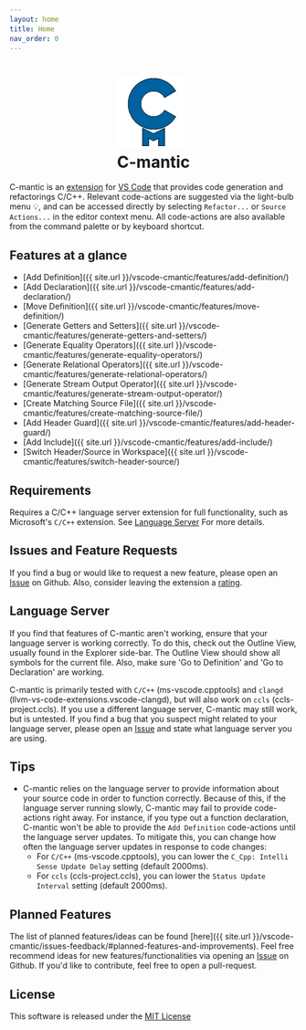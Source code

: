 ```yaml
---
layout: home
title: Home
nav_order: 0
---
```


<h1 align="center">
  <img src="./assets/images/cmantic-small.png" width="128">
  <br>
  <b>C-mantic</b>
</h1>

C-mantic is an [extension](https://marketplace.visualstudio.com/items?itemName=tdennis4496.cmantic) for [VS Code](https://code.visualstudio.com/) that provides code generation and refactorings C/C++. Relevant code-actions are suggested via the light-bulb menu 💡, and can be accessed directly by selecting `Refactor...` or `Source Actions...` in the editor context menu. All code-actions are also available from the command palette or by keyboard shortcut.

## **Features at a glance**

- [Add Definition]({{ site.url }}/vscode-cmantic/features/add-definition/)
- [Add Declaration]({{ site.url }}/vscode-cmantic/features/add-declaration/)
- [Move Definition]({{ site.url }}/vscode-cmantic/features/move-definition/)
- [Generate Getters and Setters]({{ site.url }}/vscode-cmantic/features/generate-getters-and-setters/)
- [Generate Equality Operators]({{ site.url }}/vscode-cmantic/features/generate-equality-operators/)
- [Generate Relational Operators]({{ site.url }}/vscode-cmantic/features/generate-relational-operators/)
- [Generate Stream Output Operator]({{ site.url }}/vscode-cmantic/features/generate-stream-output-operator/)
- [Create Matching Source File]({{ site.url }}/vscode-cmantic/features/create-matching-source-file/)
- [Add Header Guard]({{ site.url }}/vscode-cmantic/features/add-header-guard/)
- [Add Include]({{ site.url }}/vscode-cmantic/features/add-include/)
- [Switch Header/Source in Workspace]({{ site.url }}/vscode-cmantic/features/switch-header-source/)

## **Requirements**

Requires a C/C++ language server extension for full functionality, such as Microsoft's `C/C++` extension. See [Language Server](#language-server) For more details.

## **Issues and Feature Requests**

If you find a bug or would like to request a new feature, please open an [Issue](https://github.com/BigBahss/vscode-cmantic/issues) on Github. Also, consider leaving the extension a [rating](https://marketplace.visualstudio.com/items?itemName=tdennis4496.cmantic#review-details).

## **Language Server**

If you find that features of C-mantic aren't working, ensure that your language server is working correctly. To do this, check out the Outline View, usually found in the Explorer side-bar. The Outline View should show all symbols for the current file. Also, make sure 'Go to Definition' and 'Go to Declaration' are working.

C-mantic is primarily tested with `C/C++` (ms-vscode.cpptools) and `clangd` (llvm-vs-code-extensions.vscode-clangd), but will also work on `ccls` (ccls-project.ccls). If you use a different language server, C-mantic may still work, but is untested. If you find a bug that you suspect might related to your language server, please open an [Issue](https://github.com/BigBahss/vscode-cmantic/issues) and state what language server you are using.

## **Tips**

- C-mantic relies on the language server to provide information about your source code in order to function correctly. Because of this, if the language server running slowly, C-mantic may fail to provide code-actions right away. For instance, if you type out a function declaration, C-mantic won't be able to provide the `Add Definition` code-actions until the language server updates. To mitigate this, you can change how often the language server updates in response to code changes:
  - For `C/C++` (ms-vscode.cpptools), you can lower the `C_Cpp: Intelli Sense Update Delay` setting (default 2000ms).
  - For `ccls` (ccls-project.ccls), you can lower the `Status Update Interval` setting (default 2000ms).

## **Planned Features**

The list of planned features/ideas can be found [here]({{ site.url }}/vscode-cmantic/issues-feedback/#planned-features-and-improvements). Feel free recommend ideas for new features/functionalities via opening an [Issue](https://github.com/BigBahss/vscode-cmantic/issues) on Github. If you'd like to contribute, feel free to open a pull-request.

## **License**

This software is released under the [MIT License](https://opensource.org/licenses/MIT)
